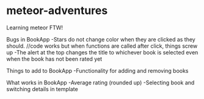 meteor-adventures
=================

Learning meteor FTW!

Bugs in BookApp
-Stars do not change color when they are clicked as they should. //code works but when functions are called after click, things screw up
-The alert at the top changes the title to whichever book is selected even when the book has not been rated yet

Things to add to BookApp
-Functionality for adding and removing books

What works in BookApp
-Average rating (rounded up)
-Selecting book and switching details in template
